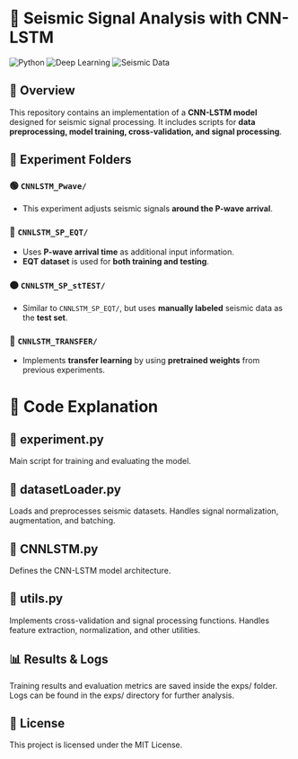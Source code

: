 # 📡 Seismic Signal Analysis with CNN-LSTM

![Python](https://img.shields.io/badge/Python-3.8%2B-blue) ![Deep Learning](https://img.shields.io/badge/Deep%20Learning-TensorFlow-orange) ![Seismic Data](https://img.shields.io/badge/Seismic%20Data-Processing-green)

## 📌 Overview  
This repository contains an implementation of a **CNN-LSTM model** designed for seismic signal processing. It includes scripts for **data preprocessing, model training, cross-validation, and signal processing**.  

## 📂 Experiment Folders  

### 🟢 `CNNLSTM_Pwave/`  
- This experiment adjusts seismic signals **around the P-wave arrival**.  

### 🔵 `CNNLSTM_SP_EQT/`  
- Uses **P-wave arrival time** as additional input information.  
- **EQT dataset** is used for **both training and testing**.   

### 🟠 `CNNLSTM_SP_stTEST/`  
- Similar to `CNNLSTM_SP_EQT/`, but uses **manually labeled** seismic data as the **test set**.  

### 🔴 `CNNLSTM_TRANSFER/`  
- Implements **transfer learning** by using **pretrained weights** from previous experiments.  
  
# 📜 Code Explanation

## 🔹 experiment.py
Main script for training and evaluating the model.

## 🔹 datasetLoader.py
Loads and preprocesses seismic datasets.
Handles signal normalization, augmentation, and batching.

## 🔹 CNNLSTM.py
Defines the CNN-LSTM model architecture.

## 🔹 utils.py
Implements cross-validation and signal processing functions.
Handles feature extraction, normalization, and other utilities.

## 📊 Results & Logs
Training results and evaluation metrics are saved inside the exps/ folder.
Logs can be found in the exps/ directory for further analysis.

## 📜 License
This project is licensed under the MIT License.
